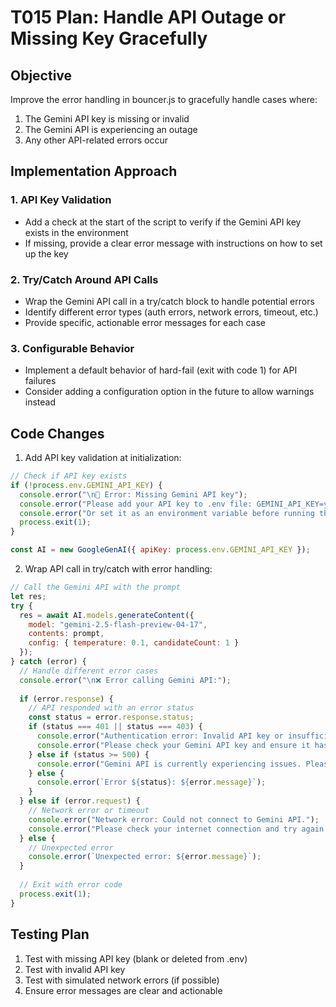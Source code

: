 # T015 Plan: Handle API Outage or Missing Key Gracefully

## Objective
Improve the error handling in bouncer.js to gracefully handle cases where:
1. The Gemini API key is missing or invalid
2. The Gemini API is experiencing an outage
3. Any other API-related errors occur

## Implementation Approach

### 1. API Key Validation
- Add a check at the start of the script to verify if the Gemini API key exists in the environment
- If missing, provide a clear error message with instructions on how to set up the key

### 2. Try/Catch Around API Calls
- Wrap the Gemini API call in a try/catch block to handle potential errors
- Identify different error types (auth errors, network errors, timeout, etc.)
- Provide specific, actionable error messages for each case

### 3. Configurable Behavior
- Implement a default behavior of hard-fail (exit with code 1) for API failures
- Consider adding a configuration option in the future to allow warnings instead

## Code Changes

1. Add API key validation at initialization:
```javascript
// Check if API key exists
if (!process.env.GEMINI_API_KEY) {
  console.error("\n🔑 Error: Missing Gemini API key");
  console.error("Please add your API key to .env file: GEMINI_API_KEY=your_key_here");
  console.error("Or set it as an environment variable before running the script.");
  process.exit(1);
}

const AI = new GoogleGenAI({ apiKey: process.env.GEMINI_API_KEY });
```

2. Wrap API call in try/catch with error handling:
```javascript
// Call the Gemini API with the prompt
let res;
try {
  res = await AI.models.generateContent({
    model: "gemini-2.5-flash-preview-04-17",
    contents: prompt,
    config: { temperature: 0.1, candidateCount: 1 }
  });
} catch (error) {
  // Handle different error cases
  console.error("\n❌ Error calling Gemini API:");
  
  if (error.response) {
    // API responded with an error status
    const status = error.response.status;
    if (status === 401 || status === 403) {
      console.error("Authentication error: Invalid API key or insufficient permissions.");
      console.error("Please check your Gemini API key and ensure it has proper permissions.");
    } else if (status >= 500) {
      console.error("Gemini API is currently experiencing issues. Please try again later.");
    } else {
      console.error(`Error ${status}: ${error.message}`);
    }
  } else if (error.request) {
    // Network error or timeout
    console.error("Network error: Could not connect to Gemini API.");
    console.error("Please check your internet connection and try again.");
  } else {
    // Unexpected error
    console.error(`Unexpected error: ${error.message}`);
  }
  
  // Exit with error code
  process.exit(1);
}
```

## Testing Plan
1. Test with missing API key (blank or deleted from .env)
2. Test with invalid API key
3. Test with simulated network errors (if possible)
4. Ensure error messages are clear and actionable